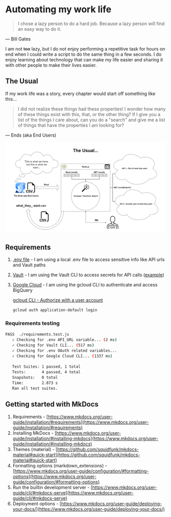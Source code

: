 # Automating my work life

> I chose a lazy person to do a hard job. Because a lazy person will find an easy way to do it.

— Bill Gates

I am not ~~too~~ lazy, but I do not enjoy performing a repetitive task for hours on end when I could write a script to do the same thing in a few seconds. I do enjoy learning about technology that can make my life easier and sharing it with other people to make their lives easier.

## The Usual

If my work life was a story, every chapter would start off something like this...

> I did not realize these things had these properties! I wonder how many of these things exist with this, that, or the other thing? If I give you a list of the things I care about, can you do a "search" and give me a list of things that have the properties I am looking for?

— Ends (aka End Users)

![The Usual Diagram](./docs/media/the_usual.png)

## Requirements

1. [.env file](https://github.com/motdotla/dotenv) - I am using a local .env file to access sensitive info like API urls and Vault paths

2. [Vault](https://developer.hashicorp.com/vault/downloads) - I am using the Vault CLI to access secrets for API calls ([example](https://github.com/mshuber1981/work-life/blob/main/utils/auth.js#L12))

3. [Google Cloud](https://cloud.google.com/sdk/docs/install#mac) - I am using the gcloud CLI to authenticate and access BigQuery

   [gcloud CLI - Authorize with a user account](https://cloud.google.com/sdk/docs/authorizing#authorize_with_a_user_account)

   ```bash
   gcloud auth application-default login
   ```

### Requirements testing

```bash
PASS  ./requirements.test.js
   ✓ Checking for .env API_URL variable... (2 ms)
   ✓ Checking for Vault CLI... (517 ms)
   ✓ Checking for .env OAuth related variables...
   ✓ Checking for Google Cloud CLI... (1337 ms)

   Test Suites: 1 passed, 1 total
   Tests:       4 passed, 4 total
   Snapshots:   0 total
   Time:        2.073 s
   Ran all test suites.
```

## Getting started with MkDocs

1. Requirements - [https://www.mkdocs.org/user-guide/installation/#requirements](https://www.mkdocs.org/user-guide/installation/#requirements)
2. Installing MkDocs - [https://www.mkdocs.org/user-guide/installation/#installing-mkdocs](https://www.mkdocs.org/user-guide/installation/#installing-mkdocs)
3. Themes (material) - [https://github.com/squidfunk/mkdocs-material#quick-start](https://github.com/squidfunk/mkdocs-material#quick-start)
4. Formatting options (markdown_extensions) - [https://www.mkdocs.org/user-guide/configuration/#formatting-options](https://www.mkdocs.org/user-guide/configuration/#formatting-options)
5. Run the builtin development server - [https://www.mkdocs.org/user-guide/cli/#mkdocs-serve](https://www.mkdocs.org/user-guide/cli/#mkdocs-serve)
6. Deployment options - [https://www.mkdocs.org/user-guide/deploying-your-docs/](https://www.mkdocs.org/user-guide/deploying-your-docs/)
